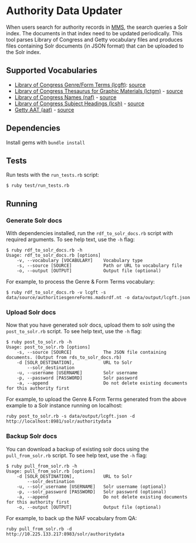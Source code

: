# Authority Data Updater

When users search for authority records in [MMS](https://github.com/nypl/mms), the
search queries a Solr index. The documents in that index need to be updated periodically. This tool parses Library of Congress and Getty vocabulary files and produces files containing Solr documents (in JSON format) that can be uploaded to the Solr index.

## Supported Vocabularies

- [Library of Congress Genre/Form Terms (lcgft)](https://id.loc.gov/authorities/genreForms.html): [source](https://lds-downloads.s3.amazonaws.com/authoritiesgenreForms.nt.madsrdf.zip)
- [Library of Congress Thesaurus for Graphic Materials (lctgm)](https://id.loc.gov/vocabulary/graphicMaterials.html) - [source](https://lds-downloads.s3.amazonaws.com/vocabularygraphicMaterials.nt.both.zip)
- [Library of Congress Names (naf)](https://id.loc.gov/authorities/names.html) - [source](https://lds-downloads.s3.amazonaws.com/lcnaf.madsrdf.nt.zip)
- [Library of Congress Subject Headings (lcsh)](https://id.loc.gov/authorities/subjects.html) - [source](https://lds-downloads.s3.amazonaws.com/lcsh.madsrdf.nt.zip)
- [Getty AAT (aat)](http://vocab.getty.edu/) - [source](http://vocab.getty.edu/dataset/aat/full.zip)

## Dependencies

Install gems with `bundle install`

## Tests

Run tests with the `run_tests.rb` script:

```console
$ ruby test/run_tests.rb 
```

## Running

### Generate Solr docs

With dependencies installed, run the `rdf_to_solr_docs.rb` script with required arguments. To see help text, use the `-h` flag:

```console
$ ruby rdf_to_solr_docs.rb -h
Usage: rdf_to_solr_docs.rb [options]
    -v, --vocabulary [VOCABULARY]    Vocabulary type
    -s, --source [SOURCE]            Path or URL to vocabulary file
    -o, --output [OUTPUT]            Output file (optional)
```

For example, to process the Genre & Form Terms vocabulary:

```console
$ ruby rdf_to_solr_docs.rb -v lcgft -s data/source/authoritiesgenreForms.madsrdf.nt -o data/output/lcgft.json
```

### Upload Solr docs

Now that you have generated solr docs, upload them to solr using the `post_to_solr.rb` script. To see help text, use the `-h` flag:

```console
$ ruby post_to_solr.rb -h
Usage: post_to_solr.rb [options]
    -s, --source [SOURCE]            The JSON file containing documents. (Output from rds_to_solr_docs.rb)
    -d [SOLR_DESTINATION],           URL to Solr
        --solr_destination
    -u, --username [USERNAME]        Solr username
    -p, --password [PASSWORD]        Solr password
    -a, --append                     Do not delete existing documents for this authority first
```

For example, to upload the Genre & Form Terms generated from the above example to a Solr instance running on localhost:

```console
ruby post_to_solr.rb -s data/output/lcgft.json -d http://localhost:8981/solr/authoritydata
```

### Backup Solr docs

You can download a backup of existing solr docs using the `pull_from_solr.rb` script. To see help text, use the `-h` flag:

```console
$ ruby pull_from_solr.rb -h
Usage: pull_from_solr.rb [options]
    -d [SOLR_DESTINATION],           URL to Solr
        --solr_destination
    -u, --solr_username [USERNAME]   Solr username (optional)
    -p, --solr_password [PASSWORD]   Solr password (optional)
    -a, --append                     Do not delete existing documents for this authority first
    -o, --output [OUTPUT]            Output file (optional)
```

For example, to back up the NAF vocabulary from QA:

```console
ruby pull_from_solr.rb -d http://10.225.133.217:8983/solr/authoritydata
```

